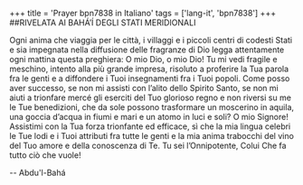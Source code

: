 +++
title = 'Prayer bpn7838 in Italiano'
tags = ['lang-it', 'bpn7838']
+++
##RIVELATA AI BAHÁ’Í DEGLI STATI MERIDIONALI

Ogni anima che viaggia per le città, i villaggi e i piccoli centri di codesti Stati e sia impegnata nella diffusione delle fragranze di Dio legga attentamente ogni mattina questa preghiera:
O mio Dio, o mio Dio! Tu mi vedi fragile e meschino, intento alla più grande impresa, risoluto a proferire la Tua parola fra le genti e a diffondere i Tuoi insegnamenti fra i Tuoi popoli. Come posso aver successo, se non mi assisti con l’alito dello Spirito Santo, se non mi aiuti a trionfare mercé gli eserciti del Tuo glorioso regno e non riversi su me le Tue benedizioni, che da sole possono trasformare un moscerino in aquila, una goccia d’acqua in fiumi e mari e un atomo in luci e soli? O mio Signore! Assistimi con la Tua forza trionfante ed efficace, sì che la mia lingua celebri le Tue lodi e i Tuoi attributi fra tutte le genti e la mia anima trabocchi del vino del Tuo amore e della conoscenza di Te.
Tu sei l’Onnipotente, Colui Che fa tutto ciò che vuole!

-- Abdu'l-Bahá

